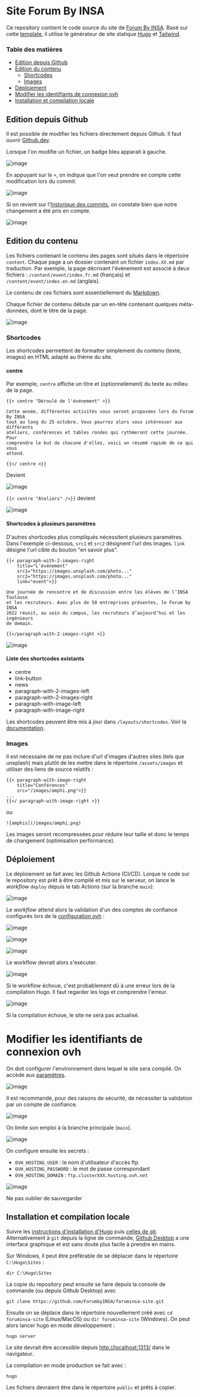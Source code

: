 # Site Forum By INSA

Ce repository contient le code source du site de [Forum By
INSA](https://forumbyinsa.fr/). Basé sur cette
[template](https://github.com/rosstopping/tailwindcss-templates/blob/master/layouts/foundation.html),
il utilise le générateur de site statique [Hugo](https://gohugo.io/) et
[Tailwind](https://tailwindcss.com/).

### Table des matières

- [Edition depuis Github](#edition-depuis-github)
- [Edition du contenu](#edition-du-contenu)
  - [Shortcodes](#shortcodes)
  - [Images](#images)
- [Déploiement](#déploiement)
- [Modifier les identifiants de connexion ovh](#modifier-les-identifiants-de-connexion-ovh)
- [Installation et compilation locale](#installation-et-compilation-locale)

## Edition depuis Github

Il est possible de modifier les fichiers directement depuis Github. Il faut ouvrir [Github.dev](https://github.dev/ForumbyINSA/foruminsa-site).

Lorsque l'on modifie un fichier, un badge bleu apparait à gauche. 

![image](https://user-images.githubusercontent.com/23584745/194866904-fd86ee00-a86f-43af-9c51-0ee26913fb68.png)

En appuyant sur le `+`, on indique que l'on veut prendre en compte cette modification lors du *commit*.

![image](https://user-images.githubusercontent.com/23584745/194867623-dfd6bb05-9252-4042-9a36-4ee94a78be4a.png)

Si on revient sur l'[historique des commits](https://github.com/ForumbyINSA/foruminsa-site/commits/main),
on constate bien que notre changement a été pris en compte.

![image](https://user-images.githubusercontent.com/23584745/194867911-b21b52b3-3db0-4527-af85-7bf1ef4f9631.png)


## Edition du contenu

Les fichiers contenant le contenu des pages sont situés dans le répertoire `content`. Chaque page a un dossier contenant un fichier `index.XX.md` par traduction. Par exemple, la page décrivant l'événement est associé à deux fichiers : `/content/event/index.fr.md` (français) et `/content/event/index.en.md` (anglais).

Le contenu de ces fichiers sont essentiellement du [Markdown](https://www.markdownguide.org/cheat-sheet).

Chaque fichier de contenu débute par un en-tête contenant quelques méta-données, dont le titre de la page.

![image](https://user-images.githubusercontent.com/23584745/194870394-531ad574-6ec3-4555-96cf-4b8d9a984f0e.png)

### Shortcodes

Les shortcodes permettent de formatter simplement du contenu (texte, images) en HTML adapté au thème du site.

#### centre
Par exemple, `centre` affiche un titre et (optionnelement) du texte au milieu de la page.

```
{{< centre "Déroulé de l'événement" >}}

Cette année, différentes activités vous seront proposées lors du Forum By INSA
tout au long du 25 octobre. Vous pourrez alors vous intéresser aux différents
ateliers, conférences et tables rondes qui rythmeront cette journée. Pour
comprendre le but de chacune d'elles, voici un résumé rapide de ce qui vous
attend.

{{</ centre >}}
```

Devient 

![image](https://user-images.githubusercontent.com/23584745/194871005-e8f0a7d7-7d7d-4848-851a-dbbff7bd44fd.png)

`{{< centre "Ateliers" />}}` devient

![image](https://user-images.githubusercontent.com/23584745/194871544-f25a5c3d-cd3d-4d5f-bb45-d1c40c257056.png)

#### Shortcodes à plusieurs paramètres

D'autres shortcodes plus compliqués nécessitent plusieurs paramètres. Dans l'exemple ci-dessous, `src1` et `src2` désignent l'url des images. `link` désigne l'url cible du bouton "en savoir plus".

```
{{< paragraph-with-2-images-right 
    title="L'événement"
    src1="https://images.unsplash.com/photo..."
    src2="https://images.unsplash.com/photo..."
    link="event">}}

Une journée de rencontre et de discussion entre les élèves de l’INSA Toulouse
et les recruteurs. Avec plus de 50 entreprises présentes, le Forum by INSA
2022 réunit, au sein du campus, les recruteurs d’aujourd’hui et les ingénieurs
de demain. 

{{</paragraph-with-2-images-right >}}
```

![image](https://user-images.githubusercontent.com/23584745/194872782-390c807e-e5bb-4693-9444-291d14dcd30a.png)

#### Liste des shortcodes existants

- centre
- link-button
- news
- paragraph-with-2-images-left
- paragraph-with-2-images-right
- paragraph-with-image-left
- paragraph-with-image-right

Les shortcodes peuvent être mis à jour dans `/layouts/shortcodes`.
Voir la [documentation](https://gohugo.io/templates/shortcode-templates/).

### Images

Il est nécessaire de ne pas inclure d'url d'images d'autres sites (tels que
unsplash) mais plutôt de les mettre dans le répertoire `/assets/images` et
utiliser des liens de source relatifs :

```
{{< paragraph-with-image-right
    title="Conférences"
    src="/images/amphi.png">}}
...
{{</ paragraph-with-image-right >}}

```
ou
```
![amphis](/images/amphi.png)
```

Les images seront recompressées pour réduire leur taille et donc le temps de
changement (optimisation performance).


## Déploiement

Le déploiement se fait avec les Github Actions (CI/CD). Lorque le code sur le repository est prêt à être
compilé et mis sur le serveur, on lance le *workflow* `deploy` depuis le tab *Actions* (sur la branche `main`):

![image](https://user-images.githubusercontent.com/23584745/194904471-9abd485e-abbc-416b-920a-c807e741d184.png)

Le *workflow* attend alors la validation d'un des comptes de confiance configurés lors de la
[configuration ovh](#modifier-les-identifiants-de-connexion-ovh) :

![image](https://user-images.githubusercontent.com/23584745/194905041-41e7928f-8ff4-4e9f-94d0-4f7f9587c58d.png)

![image](https://user-images.githubusercontent.com/23584745/194905148-c109fa92-8a6c-480c-81c9-35ba90af5c98.png)

![image](https://user-images.githubusercontent.com/23584745/194905228-778fee11-0577-433b-8a77-88beee0018c7.png)

Le workflow devrait alors s'exécuter.

![image](https://user-images.githubusercontent.com/23584745/194905564-fa899373-553d-4c0f-8223-a47628b9f38b.png)

Si le workflow échoue, c'est probablement dû à une erreur lors de la compilation Hugo. Il faut regarder les logs
et comprendre l'erreur.

![image](https://user-images.githubusercontent.com/23584745/194906009-2a0041fd-0470-4435-97c6-029e6be59d88.png)

Si la compilation échoue, le site ne sera pas actualisé.


# Modifier les identifiants de connexion ovh

On doit configurer l'environnement dans lequel le site sera compilé. On accède aux [paramètres](https://github.com/ForumbyINSA/foruminsa-site/settings/environments).

![image](https://user-images.githubusercontent.com/23584745/194877093-a9f38873-a1c1-46a1-88c2-e4d5a1c26c90.png)

Il est recommandé, pour des raisons de sécurité, de nécessiter la validation par un compte de confiance.

![image](https://user-images.githubusercontent.com/23584745/194877426-4277da67-be25-476c-a6bc-77b8d343cebb.png)

On limite son emploi à la branche principale (`main`).

![image](https://user-images.githubusercontent.com/23584745/194877611-23e5bf27-cf54-4af2-b9e4-0d6523d67ae9.png)

On configure ensuite les secrets :

- `OVH_HOSTING_USER` : le nom d'utilisateur d'accès ftp
- `OVH_HOSTING_PASSWORD` : le mot de passe correspondant
- `OVH_HOSTING_DOMAIN` : `ftp.clusterXXX.hosting.ovh.net`

![image](https://user-images.githubusercontent.com/23584745/194878243-decc1666-a914-4fd0-afe4-ae3adc309ab5.png)

Ne pas oublier de sauvegarder


## Installation et compilation locale

Suivre les [instructions d'installation
d'Hugo](https://gohugo.io/getting-started/installing/) puis [celles de
git](https://git-scm.com/book/en/v2/Getting-Started-Installing-Git). Alternativement à `git` depuis la ligne de 
commande, [Github Desktop](https://desktop.github.com/) a une interface graphique et est sans
doute plus facile à prendre en mains.

Sur Windows, il peut être préférable de se déplacer dans le répertoire `C:\Hugo\Sites` :
```
dir C:\Hugo\Sites
```

La copie du repository peut ensuite se faire depuis la console de commande (ou depuis Github Desktop) avec
```
git clone https://github.com/ForumbyINSA/foruminsa-site.git
```

Ensuite on se déplace dans le répertoire nouvellement créé avec `cd
foruminsa-site` (Linux/MacOS) ou `dir foruminsa-site` (Windows). On peut alors
lancer hugo en mode développement :
```
hugo server
```

Le site devrait être accessible depuis
[http://localhost:1313/](http://localhost:1313/) dans le navigateur.

La compilation en mode production se fait avec :
```
hugo
```

Les fichiers devraient être dans le répertoire `public` et prêts à copier.
